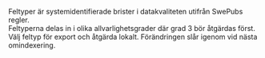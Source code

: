 Feltyper är systemidentifierade brister i datakvaliteten utifrån SwePubs regler.  
Feltyperna delas in i olika allvarlighetsgrader där grad 3 bör åtgärdas först.  
Välj feltyp för export och åtgärda lokalt. Förändringen slår igenom vid nästa omindexering.





